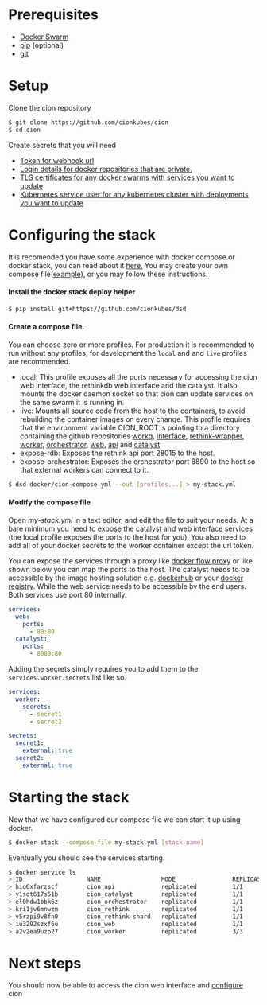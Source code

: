 # Prerequisites
- [Docker Swarm](https://docs.docker.com/get-started/part4/)
- [pip](https://pip.pypa.io/en/stable/installing/) (optional)
- [git](https://git-scm.com/book/en/v2/Getting-Started-Installing-Git)

# Setup
Clone the cion repository 
```bash
$ git clone https://github.com/cionkubes/cion
$ cd cion
```

Create secrets that you will need
- [Token for webhook url](secrets.md#token)
- [Login details for docker repositories that are private.](secrets.md#dockerhub)
- [TLS certificates for any docker swarms with services you want to update](secrets.md#docker)
- [Kubernetes service user for any kubernetes cluster with deployments you want to update](secrets.md#kubernetes)

# Configuring the stack
It is recomended you have some experience with docker compose or docker stack, you can read about it [here.](https://docs.docker.com/compose/compose-file/#service-configuration-reference) 
You may create your own compose file([example](https://github.com/cionkubes/cion/blob/master/docker/cion-compose.yml)), or you may follow these instructions.

#### Install the docker stack deploy helper
```bash
$ pip install git+https://github.com/cionkubes/dsd
```

#### Create a compose file.

You can choose zero or more profiles. For production it is recommended to run without any profiles, for development the `local` and and `live` profiles are recommended.

- local: This profile exposes all the ports necessary for accessing the cion web interface, the rethinkdb web interface and the catalyst. It also mounts the docker daemon socket so that cion can update services on the same swarm it is running in.
- live: Mounts all source code from the host to the containers, to avoid rebuilding the container images on every change. This profile requires that the environment variable CION_ROOT is pointing to a directory containing the github repositories [workq](https://github.com/cionkubes/workq), [interface](https://github.com/cionkubes/cion-interface), [rethink-wrapper](https://github.com/cionkubes/rethink-wrapper), [worker](https://github.com/cionkubes/cion-worker), [orchestrator](https://github.com/cionkubes/cion-orchestrator), [web](https://github.com/cionkubes/cion-web), [api](https://github.com/cionkubes/cion-api) and [catalyst](https://github.com/cionkubes/cion-catalyst)
- expose-rdb: Exposes the rethink api port 28015 to the host.
- expose-orchestrator: Exposes the orchestrator port 8890 to the host so that external workers can connect to it.
```bash
$ dsd docker/cion-compose.yml --out [profiles...] > my-stack.yml
```
#### Modify the compose file

Open *my-stack.yml* in a text editor, and edit the file to suit your needs. At a bare minimum you need to expose the catalyst and web interface services (the local profile exposes the ports to the host for you). You also need to add all of your docker secrets to the worker container except the url token.

You can expose the services through a proxy like [docker flow proxy](http://proxy.dockerflow.com/swarm-mode-stack/) or like shown below you can map the ports to the host. The catalyst needs to be accessible by the image hosting solution e.g. [dockerhub](hub.docker.com) or your [docker registry](https://docs.docker.com/registry/). While the web service needs to be accessible by the end users. Both services use port 80 internally.

```yaml
services:
  web:
    ports:
      - 80:80
  catalyst:
    ports:
      - 8080:80
```

Adding the secrets simply requires you to add them to the `services.worker.secrets` list like so.

```yaml
services:
  worker:
    secrets:
      - secret1
      - secret2

secrets:
  secret1:
    external: true
  secret2:
    external: true
```

# Starting the stack

Now that we have configured our compose file we can start it up using docker.

```bash
$ docker stack --compose-file my-stack.yml [stack-name]
```

Eventually you should see the services starting.

```bash
$ docker service ls
> ID                  NAME                 MODE                REPLICAS            IMAGE                         PORTS
> hio6xfarzscf        cion_api             replicated          1/1                 cion/api:latest
> y1sqt617s51b        cion_catalyst        replicated          1/1                 cion/catalyst:latest          *:8080->80/tcp
> el0hdw1bbk6z        cion_orchestrator    replicated          1/1                 cion/orchestrator:latest
> kri1jv6mnwzm        cion_rethink         replicated          1/1                 rethinkdb:latest
> v5rzpi9v8fn0        cion_rethink-shard   replicated          1/1                 rethinkdb:latest
> iu3292szxf6u        cion_web             replicated          1/1                 cion/web:latest               *:80->80/tcp
> a2v2ea9uzp27        cion_worker          replicated          3/3                 cion/worker:latest
```

# Next steps
You should now be able to access the cion web interface and [configure](configure.md) cion